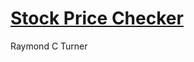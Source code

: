 # [Stock Price Checker](https://freecodecamp.org/learn/information-security/information-security-projects/stock-price-checker)
Raymond C Turner